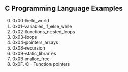 C Programming Language Examples
---
0. 0x00-hello_world
1. 0x01-variables_if_else_while
2. 0x02-functions_nested_loops
3. 0x03-loops
4. 0x04-pointers_arrays
8. 0x08-recursion
9. 0x09-static_libraries
10. 0x0B-malloc_free
11. 0x0F. C - Function pointers
